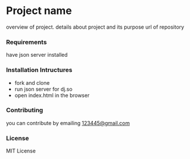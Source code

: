# Project name
overview of project. details about project and its purpose url of repository

### Requirements
have json server installed

### Installation Intructures
* fork and clone
* run json server for dj.so
* open index.html in the browser

### Contributing 
you can contribute by emailing 123445@gmail.com

### License
MIT License